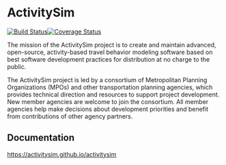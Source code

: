 ActivitySim
===========

[![Build Status](https://travis-ci.com/ActivitySim/activitysim.svg?branch=main)](https://travis-ci.org/github/ActivitySim/activitysim)[![Coverage Status](https://coveralls.io/repos/github/ActivitySim/activitysim/badge.svg?branch=main)](https://coveralls.io/github/ActivitySim/activitysim?branch=main)

The mission of the ActivitySim project is to create and maintain advanced, open-source, 
activity-based travel behavior modeling software based on best software development 
practices for distribution at no charge to the public.

The ActivitySim project is led by a consortium of Metropolitan Planning Organizations 
(MPOs) and other transportation planning agencies, which provides technical direction 
and resources to support project development. New member agencies are welcome to join 
the consortium. All member agencies help make decisions about development priorities 
and benefit from contributions of other agency partners. 

## Documentation

https://activitysim.github.io/activitysim   